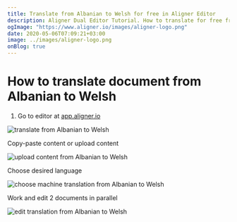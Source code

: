 ```yaml
---
title: Translate from Albanian to Welsh for free in Aligner Editor
description: Aligner Dual Editor Tutorial. How to translate for free from Albanian to Welsh. Aligner is multilingual document management platform. 
ogImage: "https://www.aligner.io/images/aligner-logo.png"
date: 2020-05-06T07:09:21+03:00
image: ../images/aligner-logo.png
onBlog: true
---
```


# How to translate document from Albanian to Welsh

1. Go to editor at [app.aligner.io](https://app.aligner.io "Aligner App web page")

![translate from Albanian to Welsh](../aligner-blank-editor.png "translate from Albanian to Welsh")

Copy-paste content or upload content

![upload content from Albanian to Welsh](../aligner-uploaded-document.png "upload content from Albanian to Welsh")

Choose desired language

![choose machine translation from Albanian to Welsh](../aligner-language-dropdown.png "choose machine translation from Albanian to Welsh")

Work and edit 2 documents in parallel

![edit translation from Albanian to Welsh](../aligner-double-sitded-editor.png "edit translation from Albanian to Welsh")

